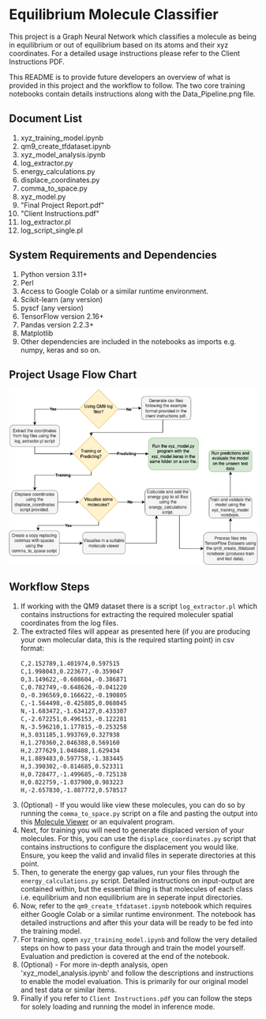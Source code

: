 # Equilibrium Molecule Classifier

This project is a Graph Neural Network which classifies a molecule as being in equilibrium or out of equilibrium based on its atoms and their xyz coordinates. For a detailed usage instructions please refer to the Client Instructions PDF.

This README is to provide future developers an overview of what is provided in this project and the workflow to follow. The two core training notebooks contain details instructions along with the Data_Pipeline.png file.

## Document List
1. xyz_training_model.ipynb
2. qm9_create_tfdataset.ipynb
3. xyz_model_analysis.ipynb
4. log_extractor.py
5. energy_calculations.py
6. displace_coordinates.py
7. comma_to_space.py
8. xyz_model.py
9. "Final Project Report.pdf"
10. "Client Instructions.pdf"
11. log_extractor.pl
12. log_script_single.pl

## System Requirements and Dependencies
1. Python version 3.11+
2. Perl
3. Access to Google Colab or a similar runtime environment.
4. Scikit-learn (any version)
5. pyscf (any version)
6. TensorFlow version 2.16+ 
7. Pandas version 2.2.3+
8. Matplotlib
5. Other dependencies are included in the notebooks as imports e.g. numpy, keras and so on.

## Project Usage Flow Chart
![Data Pipeline](Data_Pipeline.png)

## Workflow Steps
1. If working with the QM9 dataset there is a script `log_extractor.pl` which contains instructions for extracting the required moleculer spatial coordinates from the log files.
2. The extracted files will appear as presented here (if you are producing your own molecular data, this is the required starting point) in csv format:
    ```
    C,2.152789,1.401974,0.597515
    C,1.998043,0.223677,-0.359047
    O,3.149622,-0.608604,-0.386871
    C,0.782749,-0.648626,-0.041220
    O,-0.396569,0.166622,-0.190805
    C,-1.564498,-0.425885,0.068045
    N,-1.683472,-1.634127,0.433307
    C,-2.672251,0.496153,-0.122281
    N,-3.596210,1.177815,-0.253258
    H,3.031185,1.993769,0.327938
    H,1.270360,2.046388,0.569160
    H,2.277629,1.048408,1.629434
    H,1.889483,0.597758,-1.383445
    H,3.390302,-0.814685,0.523311
    H,0.728477,-1.499685,-0.725138
    H,0.822759,-1.037900,0.983223
    H,-2.657830,-1.887772,0.578517
    ```
3. (Optional) - If you would like view these molecules, you can do so by running the `comma_to_space.py` script on a file and pasting the output into this [Molecule Viewer](https://liwt31.github.io/2022/01/02/online_viewer/) or an equivalent program.
4. Next, for training you will need to generate displaced version of your molecules. For this, you can use the `displace_coordinates.py` script that contains instructions to configure the displacement you would like. Ensure, you keep the valid and invalid files in seperate directories at this point.
5. Then, to generate the energy gap values, run your files through the `energy_calculations.py` script. Detailed instructions on input-output are contained within, but the essential thing is that molecules of each class i.e. equilibrium and non equilibrium are in seperate input directories.
6. Now, refer to the `qm9_create_tfdataset.ipynb` notebook which requires either Google Colab or a similar runtime environment. The notebook has detailed instructions and after this your data will be ready to be fed into the training model.
7. For training, open `xyz_training_model.ipynb` and follow the very detailed steps on how to pass your data through and train the model yourself. Evaluation and prediction is covered at the end of the notebook.
8. (Optional) - For more in-depth analysis, open 'xyz_model_analysis.ipynb' and follow the descriptions and instructions to enable the model evaluation. This is primarily for our original model and test data or similar items.
9. Finally if you refer to `Client Instructions.pdf` you can follow the steps for solely loading and running the model in inference mode.